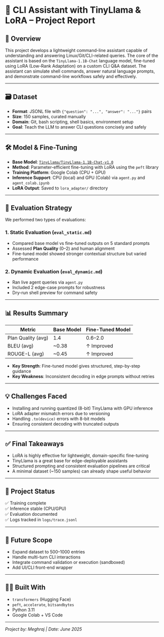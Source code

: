 # 🧠 CLI Assistant with TinyLlama & LoRA – Project Report

## 📌 Overview

This project develops a lightweight command-line assistant capable of understanding and answering Linux/Git/CLI-related queries. The core of the assistant is based on the `TinyLlama-1.1B-Chat` language model, fine-tuned using LoRA (Low-Rank Adaptation) on a custom CLI Q&A dataset. The assistant can simulate shell commands, answer natural language prompts, and demonstrate command-line workflows safely and effectively.

---

## 🗃️ Dataset

- **Format**: JSONL file with `{"question": "...", "answer": "..."}` pairs
- **Size**: 150 samples, curated manually
- **Domain**: Git, bash scripting, shell basics, environment setup
- **Goal**: Teach the LLM to answer CLI questions concisely and safely

---

## 🛠️ Model & Fine-Tuning

- **Base Model**: [`TinyLlama/TinyLlama-1.1B-Chat-v1.0`](https://huggingface.co/TinyLlama/TinyLlama-1.1B-Chat-v1.0)
- **Method**: Parameter-efficient fine-tuning with LoRA using the `peft` library
- **Training Platform**: Google Colab (CPU + GPU)
- **Inference Support**: CPU (local) and GPU (Colab) via `agent.py` and `agent_colab.ipynb`
- **LoRA Output**: Saved to `lora_adapter/` directory

---

## 🧪 Evaluation Strategy

We performed two types of evaluations:

### 1. Static Evaluation (`eval_static.md`)
- Compared base model vs fine-tuned outputs on 5 standard prompts
- Assessed **Plan Quality** (0–2) and human alignment
- Fine-tuned model showed stronger contextual structure but varied performance

### 2. Dynamic Evaluation (`eval_dynamic.md`)
- Ran live agent queries via `agent.py`
- Included 2 edge-case prompts for robustness
- Dry-run shell preview for command safety

---

## 📊 Results Summary

| Metric         | Base Model | Fine-Tuned Model |
|----------------|------------|------------------|
| Plan Quality (avg) | 1.4        | 0.6–2.0            |
| BLEU (avg)     | ~0.38      | ↑ Improved         |
| ROUGE-L (avg)  | ~0.45      | ↑ Improved         |

- **Key Strength**: Fine-tuned model gives structured, step-by-step guidance
- **Key Weakness**: Inconsistent decoding in edge prompts without retries

---

## 💡 Challenges Faced

- Installing and running quantized (8-bit) TinyLlama with GPU inference
- LoRA adapter mismatch errors due to versioning
- Handling `.to(device)` errors with 8-bit models
- Ensuring consistent decoding with truncated outputs

---

## ✅ Final Takeaways

- LoRA is highly effective for lightweight, domain-specific fine-tuning
- TinyLlama is a great base for edge-deployable assistants
- Structured prompting and consistent evaluation pipelines are critical
- A minimal dataset (~150 samples) can already shape useful behavior

---

## 🏁 Project Status

✅ Training complete  
✅ Inference stable (CPU/GPU)  
✅ Evaluation documented  
✅ Logs tracked in `logs/trace.jsonl`

---

## 🔮 Future Scope

- Expand dataset to 500–1000 entries
- Handle multi-turn CLI interactions
- Integrate command validation or execution (sandboxed)
- Add UI/CLI front-end wrapper

---

## 👨‍💻 Built With

- `transformers` (Hugging Face)
- `peft`, `accelerate`, `bitsandbytes`
- Python 3.11
- Google Colab + VS Code

---

*Project by: Meghraj | Date: June 2025*
